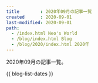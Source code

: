 ```yaml
---
title        : 2020年09月の記事一覧
created      : 2020-09-01
last-modified: 2020-09-01
path:
  - /index.html Neo's World
  - /blog/index.html Blog
  - /blog/2020/index.html 2020年
---
```


2020年09月の記事一覧。

{{ blog-list-dates }}
